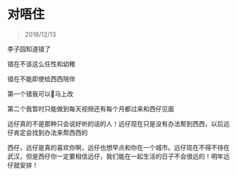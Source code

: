 # 对唔住

> 2018/12/13

李子园知道错了

错在不该这么任性和幼稚

错在不能即使给西西陪伴

第一个错我可以马上改

第二个我暂时只能做到每天视频还有每个月都过来和西仔见面

远仔真的不是那种只会说好听的话的人！远仔现在只是没有办法帮到西西，以后远仔肯定会找到办法来帮西西的

西仔，远仔是真的喜欢你啊，远仔也想早点和你在一个城市。远仔现在不得不待在武汉，但是西仔你一定要相信远仔，我们能在一起生活的日子不会很远的！明年远仔就安排！